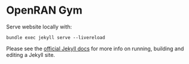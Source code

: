 # OpenRAN Gym

Serve website locally with:

```
bundle exec jekyll serve --livereload
```

Please see the [official Jekyll docs](https://jekyllrb.com/docs/) for more info on running, building and editing a Jekyll site.

